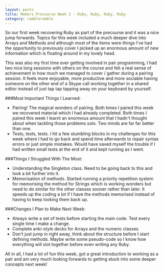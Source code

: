 ```yaml
---
layout: posts
title: Makers Precourse Week 2 - Ruby, Ruby, Ruby, Ruby
category: rambleramble
---
```


So our first week recovering Ruby as part of the precourse and it was a nice jump forwards. Topics for this week included a much deeper dive into Arrays and Methods and although most of the items were things I've had the opportunity to previously cover I picked up an enormous amount of new information which is floating around in my lovely head.

This was also my first time ever getting involved in pair programming, I had two nice long sessions with others on the course and felt a real sense of achievement in how much we managed to cover / gather during a pairing session. It feels more enjoyable, more productive and more sociable having someone on the other end of a Skype call working together in a shared editor instead of just tap tap tapping away on your keyboard by yourself.

###Most Important Things I Learned:

* Pairing! The magical wonders of pairing. Both times I paired this week we recovered material which I had already completed. Both times I paired this week I learnt an enormous amount that I hadn't thought about when tackling those problems solo. Two minds are far far better than one.
* Tests, tests, tests. I hit a few stumbling blocks in my challenges for this week where I had to go back and spend time afterwards to repair syntax errors or just simple mistakes. Would have saved myself the trouble if I had written small tests at the end of it and kept running as I went.

###Things I Struggled With The Most:

* Understanding the Singleton class. Need to be going back to this and look a bit further into it.
* Memorisation of methods. Started running a priority repetition system for memorising the method for Strings which is working wonders but need to do similar for the other classes sooner rather than later. It speeds up the coding a lot if I have the methods memorised instead of having to keep looking them back up.


###Changes I Plan to Make Next Week:

* Always write a set of tests before starting the main code. Test every single time I make a change.
* Complete anki-style decks for Arrays and the numeric classes. 
* Don't just jump in right away, think about the structure before I start defining methods. Maybe write some pseudo-code so I know how everything will slot together before even writing any Ruby.

All in all, I had a lot of fun this week, got a great introduction to working as a pair and am very much looking forwards to getting stuck into some deeper concepts next week!